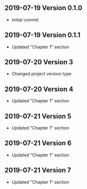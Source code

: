 ## 2019-07-19 Version 0.1.0

- Initial commit

## 2019-07-19 Version 0.1.1

- Updated "Chapter 1" section

## 2019-07-20 Version 3

- Changed project version type

## 2019-07-20 Version 4

- Updated "Chapter 1" section

## 2019-07-21 Version 5

- Updated "Chapter 1" section

## 2019-07-21 Version 6

- Updated "Chapter 1" section

## 2019-07-21 Version 7

- Updated "Chapter 1" section